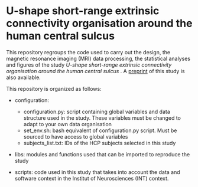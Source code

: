 # U-shape short-range extrinsic connectivity organisation around the human central sulcus

This repository regroups the code used to carry out the design, the magnetic resonance imaging (MRI) data processing, the statistical analyses and  figures of the study *U-shape short-range extrinsic connectivity organisation around the human central sulcus*
. A [preprint](https://www.biorxiv.org/content/10.1101/2020.05.07.082800v1) of this study is also available. 

This repository is organized as follows:

+ configuration: 
    + configuration.py: script containing global variables and data structure used in the study. These variables must be changed to adapt to your own data organisation
    + set_env.sh: bash equivalent of configuration.py script. Must be sourced to have access to global variables
    + subjects_list.txt: IDs of the HCP subjects selected in this study

+ libs: modules and functions used that can be imported to reproduce the study 
+ scripts: code used in this study that takes into account the data and software context in the Institut of Neurosciences (INT)
context.